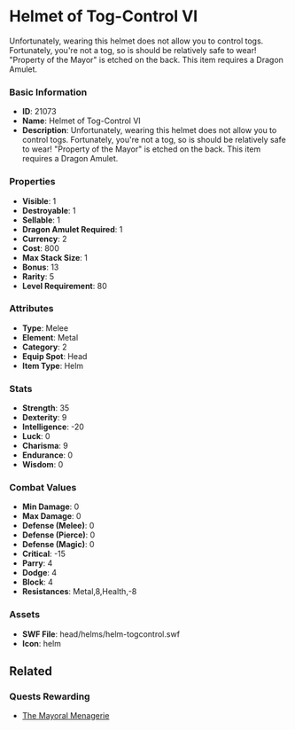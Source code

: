 # Helmet of Tog-Control VI

Unfortunately, wearing this helmet does not allow you to control togs. Fortunately, you're not a tog, so is should be relatively safe to wear! "Property of the Mayor" is etched on the back. This item requires a Dragon Amulet.

### Basic Information

- **ID**: 21073
- **Name**: Helmet of Tog-Control VI
- **Description**: Unfortunately, wearing this helmet does not allow you to control togs. Fortunately, you&#039;re not a tog, so is should be relatively safe to wear! &quot;Property of the Mayor&quot; is etched on the back. This item requires a Dragon Amulet.

### Properties

- **Visible**: 1
- **Destroyable**: 1
- **Sellable**: 1
- **Dragon Amulet Required**: 1
- **Currency**: 2
- **Cost**: 800
- **Max Stack Size**: 1
- **Bonus**: 13
- **Rarity**: 5
- **Level Requirement**: 80

### Attributes

- **Type**: Melee
- **Element**: Metal
- **Category**: 2
- **Equip Spot**: Head
- **Item Type**: Helm

### Stats

- **Strength**: 35
- **Dexterity**: 9
- **Intelligence**: -20
- **Luck**: 0
- **Charisma**: 9
- **Endurance**: 0
- **Wisdom**: 0

### Combat Values

- **Min Damage**: 0
- **Max Damage**: 0
- **Defense (Melee)**: 0
- **Defense (Pierce)**: 0
- **Defense (Magic)**: 0
- **Critical**: -15
- **Parry**: 4
- **Dodge**: 4
- **Block**: 4
- **Resistances**: Metal,8,Health,-8

### Assets

- **SWF File**: head/helms/helm-togcontrol.swf
- **Icon**: helm

## Related

### Quests Rewarding

- [The Mayoral Menagerie](../quests/1973-the-mayoral-menagerie.md)

